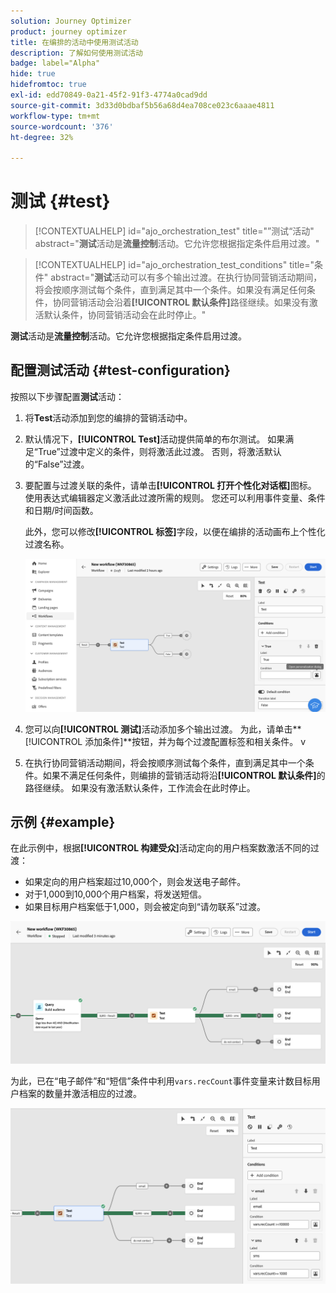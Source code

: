 ```yaml
---
solution: Journey Optimizer
product: journey optimizer
title: 在编排的活动中使用测试活动
description: 了解如何使用测试活动
badge: label="Alpha"
hide: true
hidefromtoc: true
exl-id: edd70849-0a21-45f2-91f3-4774a0cad9dd
source-git-commit: 3d33d0bdbaf5b56a68d4ea708ce023c6aaae4811
workflow-type: tm+mt
source-wordcount: '376'
ht-degree: 32%

---
```


# 测试 {#test}

>[!CONTEXTUALHELP]
>id="ajo_orchestration_test"
>title="”测试“活动"
>abstract="**测试**&#x200B;活动是&#x200B;**流量控制**&#x200B;活动。它允许您根据指定条件启用过渡。"

>[!CONTEXTUALHELP]
>id="ajo_orchestration_test_conditions"
>title="条件"
>abstract="**测试**&#x200B;活动可以有多个输出过渡。在执行协同营销活动期间，将会按顺序测试每个条件，直到满足其中一个条件。如果没有满足任何条件，协同营销活动会沿着&#x200B;**[!UICONTROL 默认条件]**&#x200B;路径继续。如果没有激活默认条件，协同营销活动会在此时停止。"

**测试**&#x200B;活动是&#x200B;**流量控制**&#x200B;活动。它允许您根据指定条件启用过渡。

## 配置测试活动 {#test-configuration}

按照以下步骤配置&#x200B;**测试**&#x200B;活动：

1. 将&#x200B;**Test**&#x200B;活动添加到您的编排的营销活动中。

1. 默认情况下，**[!UICONTROL Test]**&#x200B;活动提供简单的布尔测试。 如果满足“True”过渡中定义的条件，则将激活此过渡。 否则，将激活默认的“False”过渡。

1. 要配置与过渡关联的条件，请单击&#x200B;**[!UICONTROL 打开个性化对话框]**&#x200B;图标。 使用表达式编辑器定义激活此过渡所需的规则。 您还可以利用事件变量、条件和日期/时间函数。

   此外，您可以修改&#x200B;**[!UICONTROL 标签]**&#x200B;字段，以便在编排的活动画布上个性化过渡名称。

   ![](../assets/workflow-test-default.png)

1. 您可以向&#x200B;**[!UICONTROL 测试]**&#x200B;活动添加多个输出过渡。 为此，请单击&#x200B;**[!UICONTROL 添加条件]**按钮，并为每个过渡配置标签和相关条件。
v
1. 在执行协同营销活动期间，将会按顺序测试每个条件，直到满足其中一个条件。如果不满足任何条件，则编排的营销活动将沿&#x200B;**[!UICONTROL 默认条件]**&#x200B;的路径继续。 如果没有激活默认条件，工作流会在此时停止。

## 示例 {#example}

在此示例中，根据&#x200B;**[!UICONTROL 构建受众]**&#x200B;活动定向的用户档案数激活不同的过渡：

* 如果定向的用户档案超过10,000个，则会发送电子邮件。
* 对于1,000到10,000个用户档案，将发送短信。
* 如果目标用户档案低于1,000，则会被定向到“请勿联系”过渡。

![](../assets/workflow-test-example.png)

为此，已在“电子邮件”和“短信”条件中利用`vars.recCount`事件变量来计数目标用户档案的数量并激活相应的过渡。

![](../assets/workflow-test-example-config.png)
